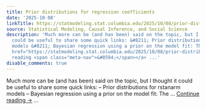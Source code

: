 ```yaml
---
title: Prior distributions for regression coefficients
date: '2025-10-08'
linkTitle: https://statmodeling.stat.columbia.edu/2025/10/08/prior-distributions-for-regression-coefficients-2/
source: Statistical Modeling, Causal Inference, and Social Science
description: 'Much more can be (and has been) said on the topic, but I thought it
  could be useful to share some quick links: &#8211; Prior distributions for rstanarm
  models &#8211; Bayesian regression using a prior on the model fit: The &#8230; <a
  href="https://statmodeling.stat.columbia.edu/2025/10/08/prior-distributions-for-regression-coefficients-2/">Continue
  reading <span class="meta-nav">&#8594;</span></a> ...'
disable_comments: true
---
```

Much more can be (and has been) said on the topic, but I thought it could be useful to share some quick links: &#8211; Prior distributions for rstanarm models &#8211; Bayesian regression using a prior on the model fit: The &#8230; <a href="https://statmodeling.stat.columbia.edu/2025/10/08/prior-distributions-for-regression-coefficients-2/">Continue reading <span class="meta-nav">&#8594;</span></a> ...